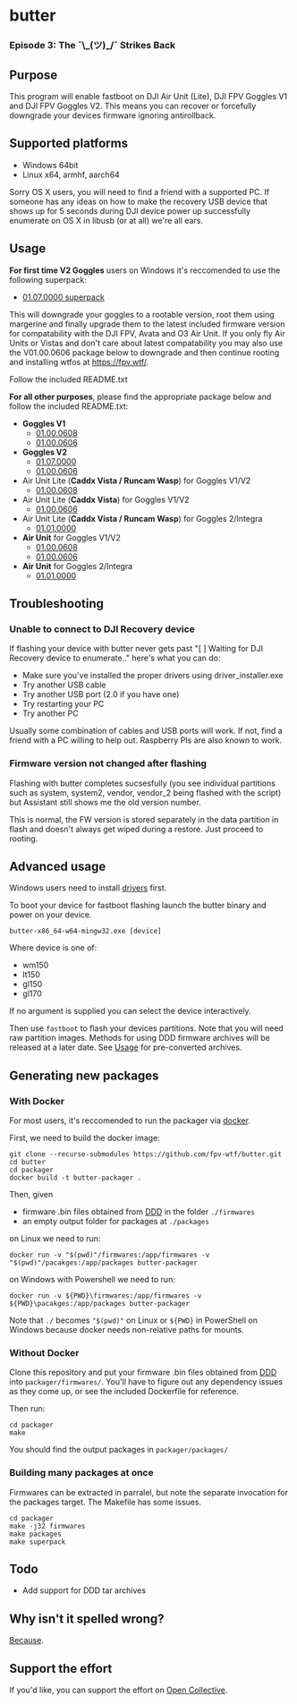 # butter
### Episode 3: The ¯\\\_(ツ)_/¯ Strikes Back

## Purpose
This program will enable fastboot on DJI Air Unit (Lite), DJI FPV Goggles V1 and DJI FPV Goggles V2. This means you can recover or forcefully downgrade your devices firmware ignoring antirollback.

## Supported platforms
- Windows 64bit
- Linux x64, armhf, aarch64

Sorry OS X users, you will need to find a friend with a supported PC. If someone has any ideas on how to make the recovery USB device that shows up for 5 seconds during DJI device power up successfully enumerate on OS X in libusb (or at all) we're all ears.

## Usage
**For first time V2 Goggles** users on Windows it's reccomended to use the following superpack:
- [01.07.0000 superpack](https://bin.fpv.tools/butter/packages/gl170_01.07.0000_superpack.zip)

This will downgrade your goggles to a rootable version, root them using margerine and finally upgrade them to the latest included firmware version for compatability with the DJI FPV, Avata and O3 Air Unit. If you only fly Air Units or Vistas and don't care about latest compatability you may also use the V01.00.0606 package below to downgrade and then continue rooting and installing wtfos at https://fpv.wtf/.

Follow the included README.txt

**For all other purposes**, please find the appropriate package below and follow the included README.txt:
- **Goggles V1**
  - [01.00.0608](https://bin.fpv.tools/butter/packages/gl150_01.00.0608_recovery.zip)
  - [01.00.0606](https://bin.fpv.tools/butter/packages/gl150_01.00.0606_recovery.zip)
- **Goggles V2**
  - [01.07.0000](https://bin.fpv.tools/butter/packages/gl170_01.07.0000_recovery.zip)
  - [01.00.0606](https://bin.fpv.tools/butter/packages/gp150_01.00.0606_recovery.zip)
- Air Unit Lite (**Caddx Vista / Runcam Wasp**) for Goggles V1/V2
  - [01.00.0608](https://bin.fpv.tools/butter/packages/lt150_01.00.0608_recovery.zip)
- Air Unit Lite (**Caddx Vista**) for Goggles V1/V2
  - [01.00.0606](https://bin.fpv.tools/butter/packages/lt150_01.00.0606_recovery.zip)
- Air Unit Lite (**Caddx Vista / Runcam Wasp**) for Goggles 2/Integra
  - [01.01.0000](https://bin.fpv.tools/butter/packages/lt150_01.01.0000_recovery.zip)
- **Air Unit** for Goggles V1/V2
  - [01.00.0608](https://bin.fpv.tools/butter/packages/wm150_01.00.0608_recovery.zip)
  - [01.00.0606](https://bin.fpv.tools/butter/packages/wm150_01.00.0606_recovery.zip)
- **Air Unit** for Goggles 2/Integra
  - [01.01.0000](https://bin.fpv.tools/butter/packages/wm150_01.01.0000_recovery.zip)

## Troubleshooting

### Unable to connect to DJI Recovery device

If flashing your device with butter never gets past "[ ] Waiting for DJI Recovery device to enumerate.." here's what you can do:
- Make sure you've installed the proper drivers using driver_installer.exe
- Try another USB cable
- Try another USB port (2.0 if you have one) 
- Try restarting your PC
- Try another PC

Usually some combination of cables and USB ports will work. If not, find a friend with a PC willing to help out. Raspberry PIs are also known to work. 

### Firmware version not changed after flashing

Flashing with butter completes sucsesfully (you see individual partitions such as system, system2, vendor, vendor_2 being flashed with the script) but Assistant still shows me the old version number.

This is normal, the FW version is stored separately in the data partition in flash and doesn't always get wiped during a restore. Just proceed to rooting.

## Advanced usage

Windows users need to install [drivers](https://github.com/fpv-wtf/driver-installer) first.

To boot your device for fastboot flashing launch the butter binary and power on your device.

```
butter-x86_64-w64-mingw32.exe [device]
```
Where device is one of:
- wm150
- lt150
- gl150
- gl170

If no argument is supplied you can select the device interactively.

Then use `fastboot` to flash your devices partitions. Note that you will need raw partition images. Methods for using DDD firmware archives will be released at a later date. See [Usage](#Usage) for pre-converted archives.

## Generating new packages

### With Docker

For most users, it's reccomended to run the packager via [docker](https://www.docker.com/products/docker-desktop/).

First, we need to build the docker image:

```
git clone --recurse-submodules https://github.com/fpv-wtf/butter.git
cd butter
cd packager
docker build -t butter-packager . 
```
Then, given 

- firmware .bin files obtained from [DDD](https://www.dankdronedownloader.com/DDD2/app/) in the folder `./firmwares`
- an empty output folder for packages at `./packages`

on Linux we need to run:
```
docker run -v "$(pwd)"/firmwares:/app/firmwares -v "$(pwd)"/pacakges:/app/packages butter-packager
```
on Windows with Powershell we need to run:
```
docker run -v ${PWD}\firmwares:/app/firmwares -v ${PWD}\pacakges:/app/packages butter-packager
```

Note that `./` becomes `"$(pwd)"` on Linux or `${PWD}` in PowerShell on Windows because docker needs non-relative paths for mounts.

### Without Docker

Clone this repository and put your firmware .bin files obtained from [DDD](https://www.dankdronedownloader.com/DDD2/app/) into `packager/firmwares/`. You'll have to figure out any dependency issues as they come up, or see the included Dockerfile for reference.

Then run:
```
cd packager
make
```
You should find the output packages in `packager/packages/`

### Building many packages at once
Firmwares can be extracted in parralel, but note the separate invocation for the packages target. The Makefile has some issues.
```
cd packager
make -j32 firmwares
make packages
make superpack
```

## Todo
- Add support for DDD tar archives

## Why isn't it spelled wrong?
[Because](https://www.youtube.com/watch?v=3ds0vWfoTwU).

## Support the effort
If you'd like, you can support the effort on [Open Collective](https://opencollective.com/fpv-wtf/donate?amount=10).
